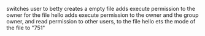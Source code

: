 switches user to betty
creates a empty file
adds execute permission to the owner for the file hello
adds execute permission to the owner and the group owner, and read permission to other users, to the file hello
ets the mode of the file to "751"

